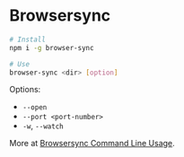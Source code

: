 # Browsersync

```bash
# Install
npm i -g browser-sync
```

```bash
# Use
browser-sync <dir> [option]
```

Options:

- `--open`
- `--port <port-number>`
- `-w`, `--watch`

More at [Browsersync Command Line Usage](https://browsersync.io/docs/command-line).
